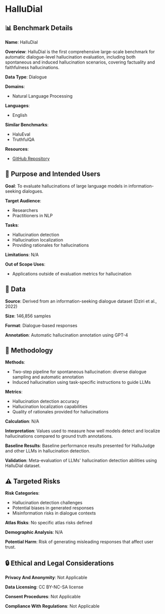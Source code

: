# HalluDial

## 📊 Benchmark Details

**Name**: HalluDial

**Overview**: HalluDial is the first comprehensive large-scale benchmark for automatic dialogue-level hallucination evaluation, including both spontaneous and induced hallucination scenarios, covering factuality and faithfulness hallucinations.

**Data Type**: Dialogue

**Domains**:
- Natural Language Processing

**Languages**:
- English

**Similar Benchmarks**:
- HaluEval
- TruthfulQA

**Resources**:
- [GitHub Repository](https://github.com/FlagOpen/HalluDial)

## 🎯 Purpose and Intended Users

**Goal**: To evaluate hallucinations of large language models in information-seeking dialogues.

**Target Audience**:
- Researchers
- Practitioners in NLP

**Tasks**:
- Hallucination detection
- Hallucination localization
- Providing rationales for hallucinations

**Limitations**: N/A

**Out of Scope Uses**:
- Applications outside of evaluation metrics for hallucination

## 💾 Data

**Source**: Derived from an information-seeking dialogue dataset (Dziri et al., 2022)

**Size**: 146,856 samples

**Format**: Dialogue-based responses

**Annotation**: Automatic hallucination annotation using GPT-4

## 🔬 Methodology

**Methods**:
- Two-step pipeline for spontaneous hallucination: diverse dialogue sampling and automatic annotation
- Induced hallucination using task-specific instructions to guide LLMs

**Metrics**:
- Hallucination detection accuracy
- Hallucination localization capabilities
- Quality of rationales provided for hallucinations

**Calculation**: N/A

**Interpretation**: Values used to measure how well models detect and localize hallucinations compared to ground truth annotations.

**Baseline Results**: Baseline performance results presented for HalluJudge and other LLMs in hallucination detection.

**Validation**: Meta-evaluation of LLMs' hallucination detection abilities using HalluDial dataset.

## ⚠️ Targeted Risks

**Risk Categories**:
- Hallucination detection challenges
- Potential biases in generated responses
- Misinformation risks in dialogue contexts

**Atlas Risks**:
No specific atlas risks defined

**Demographic Analysis**: N/A

**Potential Harm**: Risk of generating misleading responses that affect user trust.

## 🔒 Ethical and Legal Considerations

**Privacy And Anonymity**: Not Applicable

**Data Licensing**: CC BY-NC-SA license

**Consent Procedures**: Not Applicable

**Compliance With Regulations**: Not Applicable
